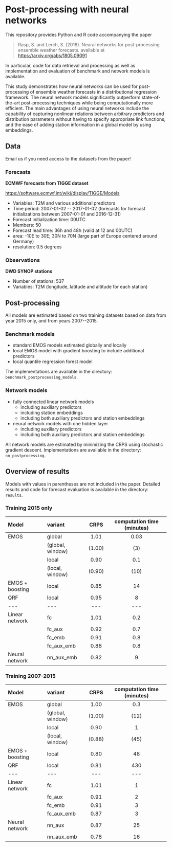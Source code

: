 # Post-processing with neural networks

This repository provides Python and R code accompanying the paper 

> Rasp, S. and Lerch, S. (2018).
> Neural networks for post-processing ensemble weather forecasts.
> available at https://arxiv.org/abs/1805.09091

In particular, code for data retrieval and processing as well as implementation and evaluation of benchmark and network models is available. 

This study demonstrates how neural networks can be used for post-processing of ensemble weather forecasts in a distributional regression framework. The neural network models significantly outperform state-of-the-art post-processing techniques while being computationally more efficient. The main advantages of using neural networks include the capability of capturing nonlinear relations between arbitrary predictors and distribution parameters without having to specify appropriate link functions, and the ease of adding station information in a global model by using embeddings.

## Data

Email us if you need access to the datasets from the paper!

### Forecasts

**ECMWF forecasts from TIGGE dataset**

https://software.ecmwf.int/wiki/display/TIGGE/Models

- Variables: T2M and various additional predictors
- Time period: 2007-01-02 -- 2017-01-02 (forecasts for forecast initializations between 2007-01-01 and 2016-12-31)
- Forecast initialization time: 00UTC
- Members: 50
- Forecast lead time: 36h and 48h (valid at 12 and 00UTC)
- area: -10E to 30E; 30N to 70N (large part of Europe centered around Germany)
- resolution: 0.5 degrees

### Observations

**DWD SYNOP stations**

- Number of stations: 537
- Variables: T2M (longitude, latitude and altitude for each station)


## Post-processing

All models are estimated based on two training datasets based on data from year 2015 only, and from years 2007--2015.

### Benchmark models

- standard EMOS models estimated globally and locally
- local EMOS model with gradient boosting to include additional predictors
- local quantile regression forest model

The implementations are available in the directory: `benchmark_postprocessing_models`.

### Network models

- fully connected linear network models
    - including auxiliary predictors
    - including station embeddings
    - including both auxiliary predictors and station embeddings
- neural network models with one hidden layer
    - including auxiliary predictors 
    - including both auxiliary predictors and station embeddings
    
All network models are estimated by minimizing the CRPS using stochastic gradient descent. Implementations are available in the directory: `nn_postprocessing`.

<!-- 
- Minimize CRPS using Stochastic Gradient Descent (or more sophisitcated method in the future)
- In the future: Add more predictor variables
	- Start with more variables at each station, such as wind, humidity (need to think about this in detail.)
	- Add neighborhood information from the ensemble


| Method | Description | CRPS for 2016 |
| ------ | ----------- | ------------- |
| EMOS network (global with rolling window as in standard EMOS) | A network mimicking what EMOS does. | 1.00 |
| EMOS network (train 2015, predict 2016) | | 1.01 |
| Fully connected linear network | 6 parameters | 1.01 |
| Hidden layer neural net | | 1.02 | 
| Hidden layer neural net with station embedding | | 0.91 | 
| Hidden layer neural net with auxiliary data | | 0.94 |
| Hidden layer neural net with embeddings and aux data | | 0.86 |  

## Results

![results](./results/results.png)

-->

## Overview of results

Models with values in parentheses are not included in the paper. Detailed results and code for forecast evaluation is available in the directory: `results`.

### Training 2015 only

| Model        | variant         | CRPS  | computation time (minutes) |
| :--- |:-------------| :-----:| :-----:|
| EMOS  | global          | 1.01 | 0.03 |
|       | (global, window)| (1.00) | (3) |
|       | local           | 0.90 | 0.1 |
|       | (local, window) | (0.90) | (10) |
| EMOS + boosting | local | 0.85 | 14 |
| QRF   | local           | 0.95 |  8 |
| ---   | ---   | --- |  --- |
| Linear network | fc     | 1.01 | 0.2 |
|       | fc_aux          | 0.92 | 0.7 |
|       | fc_emb          | 0.91 | 0.8 |
|       | fc_aux_emb      | 0.88 | 0.8 |
| Neural network | nn_aux_emb | 0.82 | 9 |

### Training 2007-2015

| Model        | variant         | CRPS  | computation time (minutes) |
| :--- |:-------------| :-----:| :-----:|
| EMOS  | global | 1.00 | 0.3 |
|       | (global, window) | (1.00) | (12) |
|       | local | 0.90 | 1 |
|       | (local, window) | (0.88) | (45) |
| EMOS + boosting | local  | 0.80 |  48 |
| QRF   | local   |  0.81 | 430  |
| ---   | ---   | --- |  --- |
| Linear network | fc     | 1.01 | 1 |
|       | fc_aux          | 0.91 | 2 |
|       | fc_emb          | 0.91 | 3 |
|       | fc_aux_emb      | 0.87 | 3 |
| Neural network | nn_aux | 0.87 | 25 |
|  | nn_aux_emb | 0.78 | 16 |

